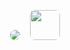 <p align="center">
  <img src="https://skillicons.dev/icons?i=git,rust,linux,python,bevy,blender" style="border-radius: 8px;" />
<img src="https://upload.wikimedia.org/commons/1/15/Houdini3D_icon.png" 
     height="48" 
     style="border-radius: 8px; margin-left: 12px;" />
</p>

